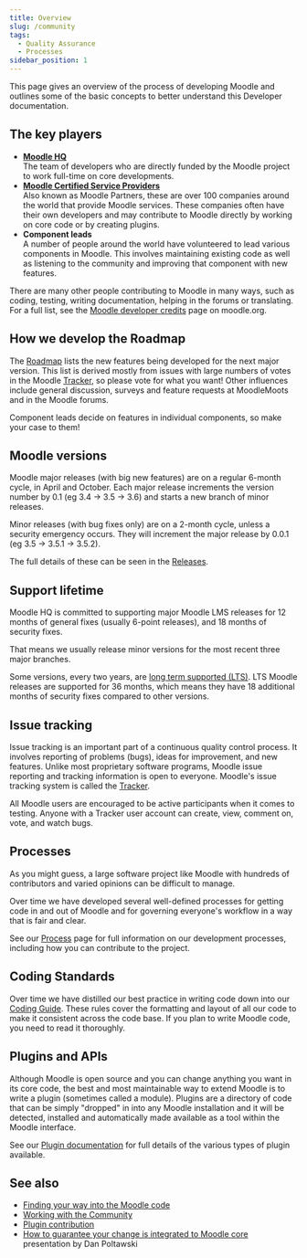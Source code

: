 ```yaml
---
title: Overview
slug: /community
tags:
  - Quality Assurance
  - Processes
sidebar_position: 1
---
```


This page gives an overview of the process of developing Moodle and outlines some of the basic concepts to better understand this Developer documentation.

## The key players

- **[Moodle HQ](https://moodle.com/careers/)**<br />
The team of developers who are directly funded by the Moodle project to work full-time on core developments.
- **[Moodle Certified Service Providers](https://moodle.com/services/)**<br />
Also known as Moodle Partners, these are over 100 companies around the world that provide Moodle services. These companies often have their own developers and may contribute to Moodle directly by working on core code or by creating plugins.
- **Component leads**<br />
 A number of people around the world have volunteered to lead various components in Moodle. This involves maintaining existing code as well as listening to the community and improving that component with new features.

There are many other people contributing to Moodle in many ways, such as coding, testing, writing documentation, helping in the forums or translating. For a full list, see the [Moodle developer credits](http://moodle.org/dev/) page on moodle.org.

## How we develop the Roadmap

The [Roadmap](./roadmap.md) lists the new features being developed for the next major version. This list is derived mostly from issues with large numbers of votes in the Moodle [Tracker](../development/tracker/guide.md), so please vote for what you want!  Other influences include general discussion, surveys and feature requests at MoodleMoots and in the Moodle forums.

Component leads decide on features in individual components, so make your case to them!

## Moodle versions

Moodle major releases (with big new features) are on a regular 6-month cycle, in April and October. Each major release increments the version number by 0.1 (eg 3.4 -> 3.5 -> 3.6) and starts a new branch of minor releases.

Minor releases (with bug fixes only) are on a 2-month cycle, unless a security emergency occurs. They will increment the major release by 0.0.1 (eg 3.5 -> 3.5.1 -> 3.5.2).

The full details of these can be seen in the [Releases](../releases.md).

## Support lifetime

Moodle HQ is committed to supporting major Moodle LMS releases for 12 months of general fixes (usually 6-point releases), and 18 months of security fixes.

That means we usually release minor versions for the most recent three major branches.

Some versions, every two years, are [long term supported (LTS)](https://en.wikipedia.org/wiki/Long-term_support). LTS Moodle releases are supported for 36 months, which means they have 18 additional months of security fixes compared to other versions.

## Issue tracking

Issue tracking is an important part of a continuous quality control process. It involves reporting of problems (bugs), ideas for improvement, and new features. Unlike most proprietary software programs, Moodle issue reporting and tracking information is open to everyone. Moodle's issue tracking system is called the [Tracker](http://tracker.moodle.org/).

All Moodle users are encouraged to be active participants when it comes to testing. Anyone with a Tracker user account can create, view, comment on, vote, and watch bugs.

## Processes

As you might guess, a large software project like Moodle with hundreds of contributors and varied opinions can be difficult to manage.

Over time we have developed several well-defined processes for getting code in and out of Moodle and for governing everyone's workflow in a way that is fair and clear.

See our [Process](../development/process.md) page for full information on our development processes, including how you can contribute to the project.

## Coding Standards

Over time we have distilled our best practice in writing code down into our [Coding Guide](../development/policies.md). These rules cover the formatting and layout of all our code to make it consistent across the code base. If you plan to write Moodle code, you need to read it thoroughly.

## Plugins and APIs

Although Moodle is open source and you can change anything you want in its core code, the best and most maintainable way to extend Moodle is to write a plugin (sometimes called a module). Plugins are a directory of code that can be simply "dropped" in into any Moodle installation and it will be detected, installed and automatically made available as a tool within the Moodle interface.

See our [Plugin documentation](/docs/apis/plugintypes) for full details of the various types of plugin available.

## See also

- [Finding your way into the Moodle code](https://docs.moodle.org/dev/Finding_your_way_into_the_Moodle_code)
- [Working with the Community](https://docs.moodle.org/dev/Working_with_the_Community)
- [Plugin contribution](./plugincontribution/index.md)
- [How to guarantee your change is integrated to Moodle core](http://www.slideshare.net/poltawski/how-to-guarantee-your-change-is-integrated-to-moodle-core) presentation by Dan Poltawski
